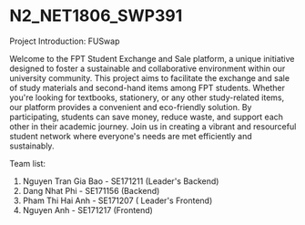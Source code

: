 # N2_NET1806_SWP391

Project Introduction: FUSwap

Welcome to the FPT Student Exchange and Sale platform, a unique initiative designed to foster a sustainable and collaborative environment within our university community. This project aims to facilitate the exchange and sale of study materials and second-hand items among FPT students. Whether you're looking for textbooks, stationery, or any other study-related items, our platform provides a convenient and eco-friendly solution. By participating, students can save money, reduce waste, and support each other in their academic journey. Join us in creating a vibrant and resourceful student network where everyone's needs are met efficiently and sustainably.


Team list:
1. Nguyen Tran Gia Bao - SE171211 (Leader's Backend)
2. Dang Nhat Phi - SE171156 (Backend)
3. Pham Thi Hai Anh - SE171207 ( Leader's Frontend)
4. Nguyen Anh - SE171217 (Frontend)
